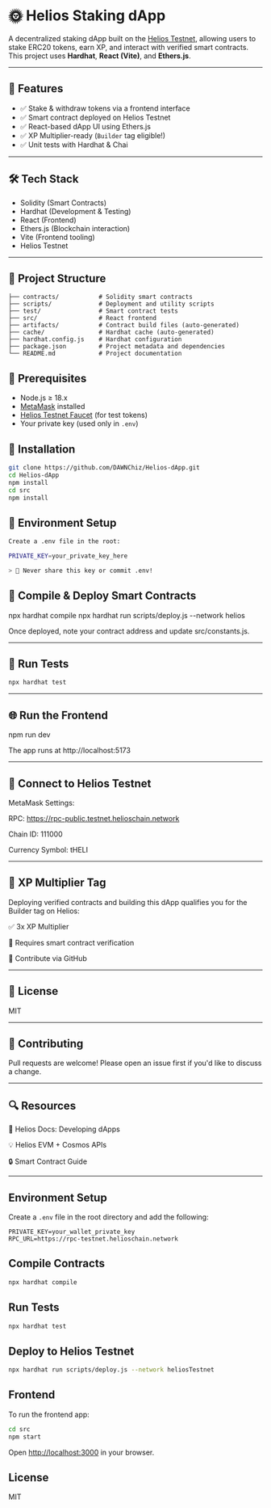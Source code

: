 # 🌞 Helios Staking dApp

A decentralized staking dApp built on the [Helios Testnet](https://testnet.helioschain.network), allowing users to stake ERC20 tokens, earn XP, and interact with verified smart contracts. This project uses **Hardhat**, **React (Vite)**, and **Ethers.js**.

---

## 🚀 Features

- ✅ Stake & withdraw tokens via a frontend interface
- ✅ Smart contract deployed on Helios Testnet
- ✅ React-based dApp UI using Ethers.js
- ✅ XP Multiplier-ready (`Builder` tag eligible!)
- ✅ Unit tests with Hardhat & Chai

---

## 🛠 Tech Stack

- Solidity (Smart Contracts)
- Hardhat (Development & Testing)
- React (Frontend)
- Ethers.js (Blockchain interaction)
- Vite (Frontend tooling)
- Helios Testnet

---

## 📁 Project Structure

```
├── contracts/           # Solidity smart contracts
├── scripts/             # Deployment and utility scripts
├── test/                # Smart contract tests
├── src/                 # React frontend
├── artifacts/           # Contract build files (auto-generated)
├── cache/               # Hardhat cache (auto-generated)
├── hardhat.config.js    # Hardhat configuration
├── package.json         # Project metadata and dependencies
└── README.md            # Project documentation
```

## 🧾 Prerequisites

- Node.js ≥ 18.x
- [MetaMask](https://metamask.io/) installed
- [Helios Testnet Faucet](https://faucet.helioschain.network) (for test tokens)
- Your private key (used only in `.env`)


## 🔧 Installation

```bash
git clone https://github.com/DAWNChiz/Helios-dApp.git
cd Helios-dApp
npm install
cd src
npm install
```

## 🔐 Environment Setup

```bash
Create a .env file in the root:

PRIVATE_KEY=your_private_key_here

> 🚨 Never share this key or commit .env!
```

## 🧱 Compile & Deploy Smart Contracts

npx hardhat compile
npx hardhat run scripts/deploy.js --network helios

Once deployed, note your contract address and update src/constants.js.


---

## 🧪 Run Tests
```bash
npx hardhat test
```

---

## 🌐 Run the Frontend

npm run dev

The app runs at http://localhost:5173


---

## 🔗 Connect to Helios Testnet

MetaMask Settings:

RPC: https://rpc-public.testnet.helioschain.network

Chain ID: 111000

Currency Symbol: tHELI



---

## 📌 XP Multiplier Tag

Deploying verified contracts and building this dApp qualifies you for the Builder tag on Helios:

✅ 3x XP Multiplier

🧠 Requires smart contract verification

📎 Contribute via GitHub



---

## 📄 License

MIT


---

## 🤝 Contributing

Pull requests are welcome! Please open an issue first if you'd like to discuss a change.


---

## 🔍 Resources

📘 Helios Docs: Developing dApps

💡 Helios EVM + Cosmos APIs

🔒 Smart Contract Guide


---




## Environment Setup

Create a `.env` file in the root directory and add the following:

```
PRIVATE_KEY=your_wallet_private_key
RPC_URL=https://rpc-testnet.helioschain.network
```

## Compile Contracts

```bash
npx hardhat compile
```

## Run Tests

```bash
npx hardhat test
```

## Deploy to Helios Testnet

```bash
npx hardhat run scripts/deploy.js --network heliosTestnet
```

## Frontend

To run the frontend app:

```bash
cd src
npm start
```

Open [http://localhost:3000](http://localhost:3000) in your browser.

## License

MIT